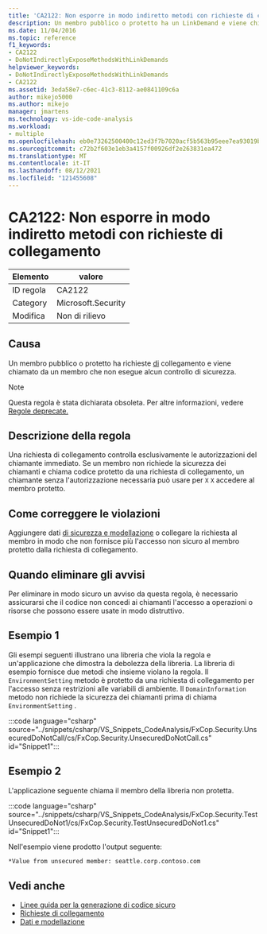 ```yaml
---
title: 'CA2122: Non esporre in modo indiretto metodi con richieste di collegamento'
description: Un membro pubblico o protetto ha un LinkDemand e viene chiamato da un membro che non esegue alcun controllo di sicurezza.
ms.date: 11/04/2016
ms.topic: reference
f1_keywords:
- CA2122
- DoNotIndirectlyExposeMethodsWithLinkDemands
helpviewer_keywords:
- DoNotIndirectlyExposeMethodsWithLinkDemands
- CA2122
ms.assetid: 3eda58e7-c6ec-41c3-8112-ae0841109c6a
author: mikejo5000
ms.author: mikejo
manager: jmartens
ms.technology: vs-ide-code-analysis
ms.workload:
- multiple
ms.openlocfilehash: eb0e73262500400c12ed3f7b7020acf5b563b95eee7ea93019be391f9c9e5f49
ms.sourcegitcommit: c72b2f603e1eb3a4157f00926df2e263831ea472
ms.translationtype: MT
ms.contentlocale: it-IT
ms.lasthandoff: 08/12/2021
ms.locfileid: "121455608"
---
```

# <a name="ca2122-do-not-indirectly-expose-methods-with-link-demands"></a>CA2122: Non esporre in modo indiretto metodi con richieste di collegamento

|Elemento|valore|
|-|-|
|ID regola|CA2122|
|Category|Microsoft.Security|
|Modifica|Non di rilievo|

## <a name="cause"></a>Causa
Un membro pubblico o protetto ha richieste [di](/dotnet/framework/misc/link-demands) collegamento e viene chiamato da un membro che non esegue alcun controllo di sicurezza.

> [!NOTE]
> Questa regola è stata dichiarata obsoleta. Per altre informazioni, vedere [Regole deprecate.](fxcop-unported-deprecated-rules.md)

## <a name="rule-description"></a>Descrizione della regola
Una richiesta di collegamento controlla esclusivamente le autorizzazioni del chiamante immediato. Se un membro non richiede la sicurezza dei chiamanti e chiama codice protetto da una richiesta di collegamento, un chiamante senza l'autorizzazione necessaria può usare per `X` `X` accedere al membro protetto.

## <a name="how-to-fix-violations"></a>Come correggere le violazioni
Aggiungere dati [di sicurezza e modellazione](/dotnet/framework/data/index) o collegare la richiesta al membro in modo che non fornisce più l'accesso non sicuro al membro protetto dalla richiesta di collegamento.

## <a name="when-to-suppress-warnings"></a>Quando eliminare gli avvisi
Per eliminare in modo sicuro un avviso da questa regola, è necessario assicurarsi che il codice non concedi ai chiamanti l'accesso a operazioni o risorse che possono essere usate in modo distruttivo.

## <a name="example-1"></a>Esempio 1
Gli esempi seguenti illustrano una libreria che viola la regola e un'applicazione che dimostra la debolezza della libreria. La libreria di esempio fornisce due metodi che insieme violano la regola. Il `EnvironmentSetting` metodo è protetto da una richiesta di collegamento per l'accesso senza restrizioni alle variabili di ambiente. Il `DomainInformation` metodo non richiede la sicurezza dei chiamanti prima di chiama `EnvironmentSetting` .

:::code language="csharp" source="../snippets/csharp/VS_Snippets_CodeAnalysis/FxCop.Security.UnsecuredDoNotCall/cs/FxCop.Security.UnsecuredDoNotCall.cs" id="Snippet1":::

## <a name="example-2"></a>Esempio 2
L'applicazione seguente chiama il membro della libreria non protetta.

:::code language="csharp" source="../snippets/csharp/VS_Snippets_CodeAnalysis/FxCop.Security.TestUnsecuredDoNot1/cs/FxCop.Security.TestUnsecuredDoNot1.cs" id="Snippet1":::

Nell'esempio viene prodotto l'output seguente:

```txt
*Value from unsecured member: seattle.corp.contoso.com
```

## <a name="see-also"></a>Vedi anche

- [Linee guida per la generazione di codice sicuro](/dotnet/standard/security/secure-coding-guidelines)
- [Richieste di collegamento](/dotnet/framework/misc/link-demands)
- [Dati e modellazione](/dotnet/framework/data/index)
